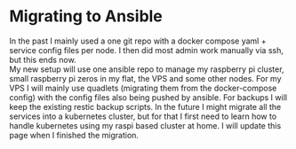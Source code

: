 # Migrating to Ansible
In the past I mainly used a one git repo with a docker compose yaml + service config files per node. I then did most admin work manually via ssh, but this ends now.  
My new setup will use one ansible repo to manage my raspberry pi cluster, small raspberry pi zeros in my flat, the VPS and some other nodes. For my VPS I will mainly use quadlets (migrating them from the docker-compose config) with the config files also being pushed by ansible. For backups I will keep the existing restic backup scripts. In the future I might migrate all the services into a kubernetes cluster, but for that I first need to learn how to handle kubernetes using my raspi based cluster at home.
I will update this page when I finished the migration.
